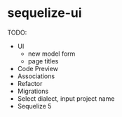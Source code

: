 # sequelize-ui

TODO:
- UI
  - new model form
  - page titles
- Code Preview
- Associations
- Refactor
- Migrations
- Select dialect, input project name
- Sequelize 5
